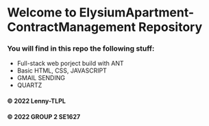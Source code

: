 # Welcome to ElysiumApartment-ContractManagement Repository 
### You will find in this repo the following stuff:
* Full-stack web porject build with ANT
* Basic HTML, CSS, JAVASCRIPT
* GMAIL SENDING
* QUARTZ

#### © 2022 Lenny-TLPL 
#### © 2022 GROUP 2 SE1627